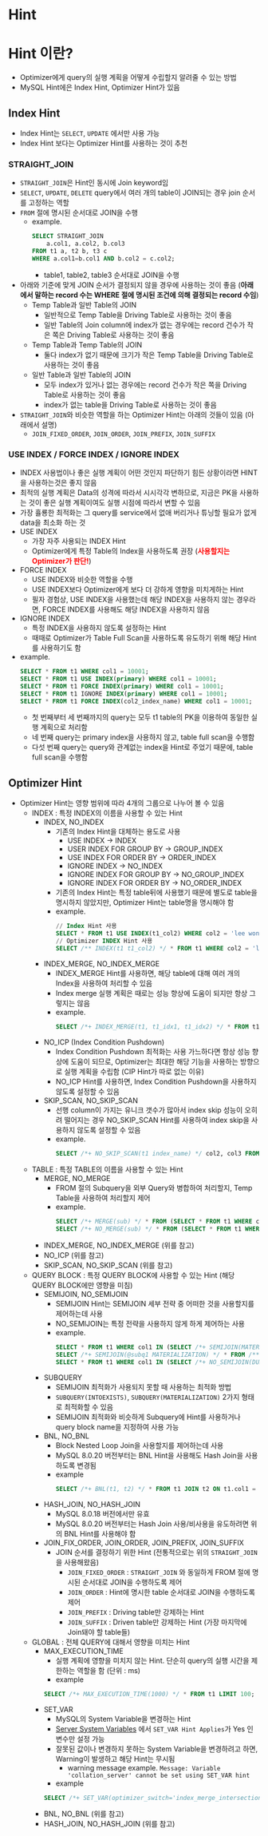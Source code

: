 # Hint

# Hint 이란?

- Optimizer에게 query의 실행 계획을 어떻게 수립할지 알려줄 수 있는 방법
- MySQL Hint에은 Index Hint, Optimizer Hint가 있음

## Index Hint

- Index Hint는 `SELECT`, `UPDATE` 에서만 사용 가능
- Index Hint 보다는 Optimizer Hint를 사용하는 것이 추천

### STRAIGHT_JOIN

- `STRAIGHT_JOIN`은 Hint인 동시에 Join keyword임
- `SELECT`, `UPDATE`, `DELETE` query에서 여러 개의 table이 JOIN되는 경우 join 순서를 고정하는 역할
- `FROM` 절에 명시된 순서대로 JOIN을 수행
    - example.
        ``` sql
        SELECT STRAIGHT_JOIN 
            a.col1, a.col2, b.col3 
        FROM t1 a, t2 b, t3 c 
        WHERE a.col1=b.col1 AND b.col2 = c.col2;
        ```
        - table1, table2, table3 순서대로 JOIN을 수행
- 아래와 기준에 맞게 JOIN 순서가 결정되지 않을 경우에 사용하는 것이 좋음 (**아래에서 말하는 record 수는 WHERE 절에 명시된 조건에 의해 결정되는 record 수임**)
    - Temp Table과 일반 Table의 JOIN
        - 일반적으로 Temp Table을 Driving Table로 사용하는 것이 좋음
        - 일반 Table의 Join column에 index가 없는 경우에는 record 건수가 작은 쪽은 Driving Table로 사용하는 것이 좋음
    - Temp Table과 Temp Table의 JOIN
        - 둘다 index가 없기 때문에 크기가 작은 Temp Table을 Driving Table로 사용하는 것이 좋음
    - 일반 Table과 일반 Table의 JOIN
        - 모두 index가 있거나 없는 경우에는 record 건수가 작은 쪽을 Driving Table로 사용하는 것이 좋음
        - index가 없는 table을 Driving Table로 사용하는 것이 좋음
- `STRAIGHT_JOIN`와 비슷한 역할을 하는 Optimizer Hint는 아래의 것들이 있음 (아래에서 설명)
    - `JOIN_FIXED_ORDER`, `JOIN_ORDER`, `JOIN_PREFIX`, `JOIN_SUFFIX`

### USE INDEX / FORCE INDEX / IGNORE INDEX

- INDEX 사용법이나 좋은 실행 계획이 어떤 것인지 파단하기 힘든 상황이라면 HINT을 사용하는것은 좋지 않음
- 최적의 실행 계획은 Data의 성격에 따라서 시시각각 변하므로, 지금은 PK을 사용하는 것이 좋은 실행 계획이여도 실행 시점에 따라서 변할 수 있음
- 가장 휼룡한 최적화는 그 query를 service에서 없애 버리거나 튜닝할 필요가 없게 data을 최소화 하는 것
- USE INDEX
    - 가장 자주 사용되는 INDEX Hint
    - Optimizer에게 특정 Table의 Index을 사용하도록 권장 (**<span style="color:red">사용할지는 Optimizer가 판단!</span>**)
- FORCE INDEX
    - USE INDEX와 비슷한 역할을 수행
    - USE INDEX보다 Optimizer에게 보다 더 강하게 영향을 미치게하는 Hint
    - 필자 경험상, USE INDEX을 사용했는데 해당 INDEX을 사용하지 않는 경우라면, FORCE INDEX를 사용해도 해당 INDEX을 사용하지 않음
- IGNORE INDEX
    - 특정 INDEX을 사용하지 않도록 설정하는 Hint
    - 때때로 Optimizer가 Table Full Scan을 사용하도록 유도하기 위해 해당 Hint를 사용하기도 함
- example.
  ``` sql
  SELECT * FROM t1 WHERE col1 = 10001;
  SELECT * FROM t1 USE INDEX(primary) WHERE col1 = 10001;
  SELECT * FROM t1 FORCE INDEX(primary) WHERE col1 = 10001;
  SELECT * FROM t1 IGNORE INDEX(primary) WHERE col1 = 10001;
  SELECT * FROM t1 FORCE INDEX(col2_index_name) WHERE col1 = 10001;
  ```
    - 첫 번째부터 세 번째까지의 query는 모두 t1 table의 PK을 이용하여 동일한 실행 계획으로 처리함
    - 네 번째 query는 primary index을 사용하지 않고, table full scan을 수행함
    - 다섯 번째 query는 query와 관계없는 index을 Hint로 주었기 때문에, table full scan을 수행함

## Optimizer Hint

- Optimizer Hint는 영향 범위에 따라 4개의 그룹으로 나누어 볼 수 있음
    - INDEX : 특정 INDEX의 이름을 사용할 수 있는 Hint
        - INDEX, NO_INDEX
            - 기존의 Index Hint을 대체하는 용도로 사용
                - USE INDEX -> INDEX
                - USER INDEX FOR GROUP BY -> GROUP_INDEX
                - USE INDEX FOR ORDER BY -> ORDER_INDEX
                - IGNORE INDEX -> NO_INDEX
                - IGNORE INDEX FOR GROUP BY -> NO_GROUP_INDEX
                - IGNORE INDEX FOR ORDER BY -> NO_ORDER_INDEX
            - 기존의 Index Hint는 특정 table뒤에 사용했기 때문에 별도로 table을 명시하지 않았지만, Optimizer Hint는 table명을 명시해야 함
            - example.
              ``` sql
              // Index Hint 사용
              SELECT * FROM t1 USE INDEX(t1_col2) WHERE col2 = 'lee wongi';
              // Optimizer INDEX Hint 사용
              SELECT /** INDEX(t1 t1_col2) */ * FROM t1 WHERE col2 = 'lee wongi';
              ```
        - INDEX_MERGE, NO_INDEX_MERGE
            - INDEX_MERGE Hint를 사용하면, 해당 table에 대해 여러 개의 Index을 사용하여 처리할 수 있음
            - Index merge 실행 계획은 때로는 성능 향상에 도움이 되지만 항상 그렇지는 않음
            - example.
              ``` sql
              SELECT /*+ INDEX_MERGE(t1, t1_idx1, t1_idx2) */ * FROM t1 WHERE col1 = 10001;
              ```
        - NO_ICP (Index Condition Pushdown)
            - Index Condition Pushdown 최적화는 사용 가느하다면 항상 성능 향상에 도움이 되므로, Optimizer는 최대한 해당 기능을 사용하는 방향으로 실행 계획을
              수립함 (CIP Hint가 따로 없는 이유)
            - NO_ICP Hint를 사용하면, Index Condition Pushdown을 사용하지 않도록 설정할 수 있음
        - SKIP_SCAN, NO_SKIP_SCAN
            - 선행 column이 가지는 유니크 갯수가 많아서 index skip 성능이 오히려 떨어지는 경우 NO_SKIP_SCAN Hint를 사용하여 index skip을 사용하지 않도록
              설정할 수 있음
            - example.
              ``` sql
              SELECT /*+ NO_SKIP_SCAN(t1 index_name) */ col2, col3 FROM t1 WHERE col3 >= '2022-01-01';
              ```
    - TABLE : 특정 TABLE의 이름을 사용할 수 있는 Hint
        - MERGE, NO_MERGE
            - FROM 절의 Subquery을 외부 Query와 병합하여 처리할지, Temp Table을 사용하여 처리할지 제어
            - example.
              ``` sql
              SELECT /*+ MERGE(sub) */ * FROM (SELECT * FROM t1 WHERE col2='test') sub LIMIT 100
              SELECT /*+ NO_MERGE(sub) */ * FROM (SELECT * FROM t1 WHERE col2='test') sub LIMIT 100
              ```
        - INDEX_MERGE, NO_INDEX_MERGE (위를 참고)
        - NO_ICP (위를 참고)
        - SKIP_SCAN, NO_SKIP_SCAN (위를 참고)
    - QUERY BLOCK : 특정 QUERY BLOCK에 사용할 수 있는 Hint (해당 QUERY BLOCK에만 영향을 미침)
        - SEMIJOIN, NO_SEMIJOIN
            - SEMIJOIN Hint는 SEMIJOIN 세부 전략 중 어떠한 것을 사용할지를 제어하는데 사용
            - NO_SEMIJOIN는 특정 전략을 사용하지 않게 하게 제어하는 사용
            - example.
              ``` sql
              SELECT * FROM t1 WHERE col1 IN (SELECT /*+ SEMIJOIN(MATERIALIZATION) */ col1 FROM t2)
              SELECT /*+ SEMIJOIN(@subq1 MATERIALIZATION) */ * FROM /** QB_NAME(subq1) */ t1 WHERE col1 IN (SELECT col1 FROM t2)
              SELECT * FROM t1 WHERE col1 IN (SELECT /*+ NO_SEMIJOIN(DUPSWEEDOUT, FIRSTMATCH) */ col1 FROM t2)
              ```
        - SUBQUERY
            - SEMIJOIN 최적화가 사용되지 못할 때 사용하는 최적화 방법
            - `SUBQUERY(INTOEXISTS)`, `SUBQUERY(MATERIALIZATION)` 2가지 형태로 최적화할 수 있음
            - SEMIJOIN 최적화와 비슷하게 Subquery에 Hint를 사용하거나 query block name을 지정하여 사용 가능
        - BNL, NO_BNL
            - Block Nested Loop Join을 사용할지를 제어하는데 사용
            - MySQL 8.0.20 버전부터는 BNL Hint을 사용해도 Hash Join을 사용하도록 변경됨
            - example
              ``` sql
              SELECT /*+ BNL(t1, t2) */ * FROM t1 JOIN t2 ON t1.col1 = t2.col1
              ```
        - HASH_JOIN, NO_HASH_JOIN
            - MySQL 8.0.18 버전에서만 유효
            - MySQL 8.0.20 버전부터는 Hash Join 사용/비사용을 유도하려면 위의 BNL Hint를 사용해야 함
        - JOIN_FIX_ORDER, JOIN_ORDER, JOIN_PREFIX, JOIN_SUFFIX
            - JOIN 순서를 결정하기 위한 Hint (전통적으로는 위의 `STRAIGHT_JOIN`을 사용해왔음)
                - `JOIN_FIXED_ORDER` : `STRAIGHT_JOIN` 와 동일하게 FROM 절에 명시된 순서대로 JOIN을 수행하도록 제어
                - `JOIN_ORDER` : Hint에 명시한 table 순서대로 JOIN을 수행하도록 제어
                - `JOIN_PREFIX` : Driving table만 강제하는 Hint
                - `JOIN_SUFFIX` : Driven table만 강제하는 Hint (가장 마지막에 Join돼야 할 table들)
    - GLOBAL : 전체 QUERY에 대해서 영향을 미치는 Hint
        - MAX_EXECUTION_TIME
            - 실행 계획에 영향을 미치지 않는 Hint. 단순히 query의 실행 시간을 제한하는 역할을 함 (단위 : ms)
            - example
            ``` sql
            SELECT /*+ MAX_EXECUTION_TIME(1000) */ * FROM t1 LIMIT 100;
            ```
        - SET_VAR
            - MySQL의 System Variable을 변경하는 Hint
            - [Server System Variables](https://dev.mysql.com/doc/refman/8.0/en/server-system-variables.html)
              에서 `SET_VAR Hint Applies`가 Yes 인 변수만 설정 가능
            - 잘못된 값이나 변경하지 못하는 System Variable을 변경하려고 하면, Warning이 발생하고 해당 Hint는 무시됨
                - warning message
                  example. `Message: Variable 'collation_server' cannot be set using SET_VAR hint`
            - example
            ``` sql
            SELECT /*+ SET_VAR(optimizer_switch='index_merge_intersection=off') */ * FROM t1 LIMIT 100;
            ```
        - BNL, NO_BNL (위를 참고)
        - HASH_JOIN, NO_HASH_JOIN (위를 참고)
